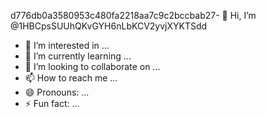 d776db0a3580953c480fa2218aa7c9c2bccbab27- 👋 Hi, I’m @1HBCpsSUUhQKvGYH6nLbKCV2yvjXYKTSdd
- 👀 I’m interested in ...
- 🌱 I’m currently learning ...
- 💞️ I’m looking to collaborate on ...
- 📫 How to reach me ...
- 😄 Pronouns: ...
- ⚡ Fun fact: ...

<!---
1HBCpsSUUhQKvGYH6nLbKCV2yvjXYKTSdd/1HBCpsSUUhQKvGYH6nLbKCV2yvjXYKTSdd is a ✨ special ✨ repository because its `README.md` (this file) appears on your GitHub profile.
You can click the Preview link to take a look at your changes.
--->
